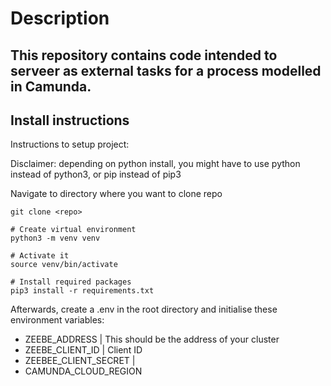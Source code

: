 # Description

## This repository contains code intended to serveer as external tasks for a process modelled in Camunda.

## Install instructions
Instructions to setup project:

Disclaimer: depending on python install, you might have to use python instead of python3, or pip instead of pip3

Navigate to directory where you want to clone repo

    git clone <repo>

    # Create virtual environment
    python3 -m venv venv

    # Activate it
    source venv/bin/activate

    # Install required packages
    pip3 install -r requirements.txt

Afterwards, create a .env in the root directory and initialise these environment variables:
- ZEEBE_ADDRESS | This should be the address of your cluster
- ZEEBE_CLIENT_ID | Client ID
- ZEEBEE_CLIENT_SECRET |
- CAMUNDA_CLOUD_REGION
